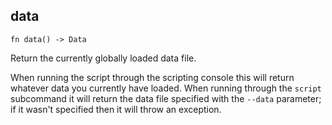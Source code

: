 ## data

```rhai
fn data() -> Data
```

Return the currently globally loaded data file.

When running the script through the scripting console this will return whatever data
you currently have loaded. When running through the `script` subcommand it will return
the data file specified with the `--data` parameter; if it wasn't specified then it
will throw an exception.